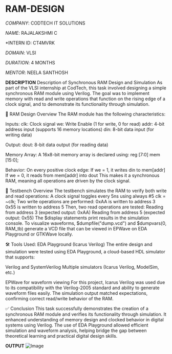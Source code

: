 # RAM-DESIGN

*COMPANY*: CODTECH IT SOLUTIONS

*NAME*: RAJALAKSHMI C  

*INTERN ID: CT4MVRK

*DOMAIN*: VLSI

*DURATION*: 4 MONTHS

*MENTOR*: NEELA SANTHOSH

**DESCRIPTION**
Description of Synchronous RAM Design and Simulation
As part of the VLSI internship at CodTech, this task involved designing a simple synchronous RAM module using Verilog. The goal was to implement memory with read and write operations that function on the rising edge of a clock signal, and to demonstrate its functionality through simulation.

🔧 RAM Design Overview
The RAM module has the following characteristics:

Inputs:
clk: Clock signal
we: Write Enable (1 for write, 0 for read)
addr: 4-bit address input (supports 16 memory locations)
din: 8-bit data input (for writing data)

Output:
dout: 8-bit data output (for reading data)

Memory Array:
A 16x8-bit memory array is declared using:
reg [7:0] mem [15:0];

Behavior:
On every positive clock edge:
If we = 1, it writes din to mem[addr]
If we = 0, it reads from mem[addr] into dout
This makes it a synchronous RAM, meaning all operations are driven by the clock signal.

🧪 Testbench Overview
The testbench simulates the RAM to verify both write and read operations:
A clock signal toggles every 5ns using always #5 clk = ~clk;
Two write operations are performed:
0xAA is written to address 3
0x55 is written to address 5
Then, two read operations are tested:
Reading from address 3 (expected output: 0xAA)
Reading from address 5 (expected output: 0x55)
The $display statements print results in the simulation console.
To visualize waveforms, $dumpfile("dump.vcd") and $dumpvars(0, RAM_tb) generate a VCD file that can be viewed in EPWave on EDA Playground or GTKWave locally.

🛠️ Tools Used: EDA Playground (Icarus Verilog)
The entire design and simulation were tested using EDA Playground, a cloud-based HDL simulator that supports:

Verilog and SystemVerilog
Multiple simulators (Icarus Verilog, ModelSim, etc.)

EPWave for waveform viewing
For this project, Icarus Verilog was used due to its compatibility with the Verilog-2005 standard and ability to generate waveform files easily. The simulation output matched expectations, confirming correct read/write behavior of the RAM.

✅ Conclusion
This task successfully demonstrates the creation of a synchronous RAM module and verifies its functionality through simulation. It enhanced understanding of memory design and clocked behavior in digital systems using Verilog. The use of EDA Playground allowed efficient simulation and waveform analysis, helping bridge the gap between theoretical learning and practical digital design skills.

**OUTPUT**
![Image](https://github.com/user-attachments/assets/fe32d985-de3d-4407-b17e-8b5384cf665e)[](url)
